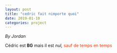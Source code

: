 ```yaml
---
layout: post
title: "cedric fait nimporte quoi"
date: 2019-01-10
categories: project
---
```


*By Jordan*

<html>
  <head>
    
  </head>
  <body>
    <p style="margin-top: 0">
      C&#233;dric est <b>BG</b> mais il est <i>nul,<font color="#ff3300"> </font></i><font color="#ff3300">sauf 
      de temps en temps</font>
    </p>
  </body>
</html>
